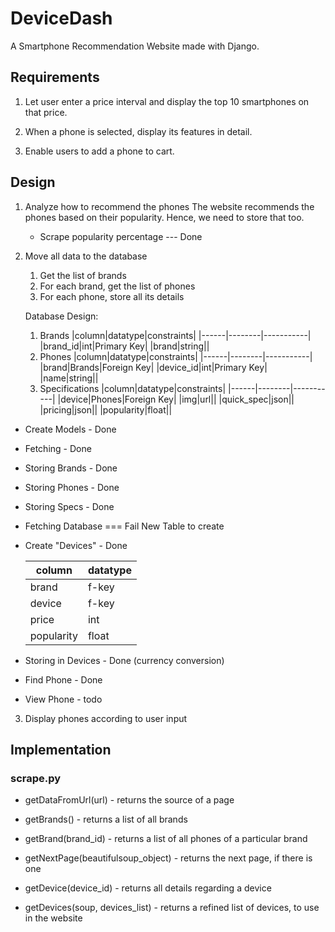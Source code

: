 # DeviceDash
 A Smartphone Recommendation Website made with Django.

 ## Requirements

1. Let user enter a price interval and display the top 10 smartphones on that price.

2. When a phone is selected, display its features in detail.

3. Enable users to add a phone to cart.

 ## Design

 1. Analyze how to recommend the phones
    The website recommends the phones based on their popularity. Hence, we need to store that too.
    - Scrape popularity percentage --- Done


 2. Move all data to the database
    1. Get the list of brands
    2. For each brand, get the list of phones
    3. For each phone, store all its details

    Database Design:
      1. Brands
         |column|datatype|constraints|
         |------|--------|-----------|
         |brand_id|int|Primary Key|
         |brand|string||
      2. Phones
         |column|datatype|constraints|
         |------|--------|-----------|
         |brand|Brands|Foreign Key|
         |device_id|int|Primary Key|
         |name|string||
      3. Specifications
         |column|datatype|constraints|
         |------|--------|-----------|
         |device|Phones|Foreign Key|
         |img|url||
         |quick_spec|json||
         |pricing|json||
         |popularity|float||
       

   * Create Models - Done
   * Fetching - Done
   * Storing Brands - Done
   * Storing Phones - Done
   * Storing Specs - Done
   * Fetching Database === Fail
      New Table to create
   * Create "Devices" - Done

      |column|datatype|
      |------|--------|
      |brand|f-key|
      |device|f-key|
      |price|int|
      |popularity|float|
   * Storing in Devices - Done (currency conversion)
   * Find Phone - Done
   * View Phone - todo



   
 3. Display phones according to user input

 ## Implementation

### scrape.py
* getDataFromUrl(url) - returns the source of a page
* getBrands() - returns a list of all brands
* getBrand(brand_id) - returns a list of all phones of a particular brand
* getNextPage(beautifulsoup_object) - returns the next page, if there is one
* getDevice(device_id) - returns all details regarding a device

* getDevices(soup, devices_list) - returns a refined list of devices, to use in the website